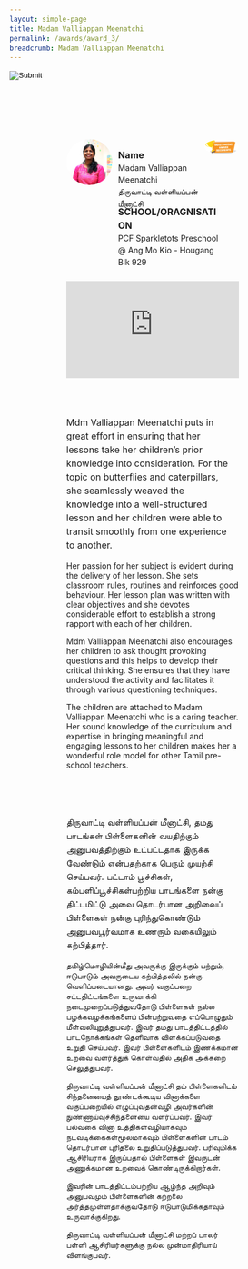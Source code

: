 ```yaml
---
layout: simple-page
title: Madam Valliappan Meenatchi
permalink: /awards/award_3/
breadcrumb: Madam Valliappan Meenatchi
---
```


<style>
    .wrapper {
        display: grid;
        margin-top: 50px;
        margin-left: 100px;
        margin-right: 100px;
        grid-template-columns: 10% 10% 10% 10% 10% 10% 10% 10% 10% 10%;
        grid-template-rows: 100px 100px auto auto auto;
    }

   .item1 {
        grid-column-start: 1;
        grid-column-end: 4;
        grid-row-start: 1;
        grid-row-end: 3;
        /* text-align: center; */
        margin-right: 10px;
    }

   .item2 {
        grid-column-start: 4;
        grid-column-end: 9;
        grid-row-start: 1;
        grid-row-end: 2;
        /* text-align: center; */
    }

   .item3 {
        grid-column-start: 4;
        grid-column-end: 10;
        grid-row-start: 2;
        grid-row-end: 3;
        /* text-align: center; */
    }

   .item4 {
        grid-column-start: 9;
        grid-column-end: 11;
        grid-row-start: 1;
        grid-row-end: 2;
        /* text-align: center; */
    }

   .item5 {
        grid-column-start: 1;
        grid-column-end: 11;
        grid-row-start: 3;
        grid-row-end: 4;
        margin-top: 50px;
        position:relative;
        padding-top:56.25%;
    }

   .item6 {
        grid-column-start: 1;
        grid-column-end: 11;
        grid-row-start: 4;
        grid-row-end: 5;
        margin-top: 50px;
        /* text-align: center; */
    }
    
   .item7 {
        grid-column-start: 1;
        grid-column-end: 11;
        grid-row-start: 5;
        grid-row-end: 6;
        margin-top: 50px;
        /* text-align: center; */
    }
</style>

<script>
        function goBack() {
          window.history.back();
        }
        </script>

<input type="image" name="btnBack" id="btnBack" onclick="goBack()" src="https://event-reg.biz/DefaultBanner/images/MTLS2019/btnBack.png" style="height:70px;">

<div class="wrapper">
        <div class="item1">
            <img style="border-radius: 50%; width: 100%;" src="/images/Madam Valliappan Meenatchi_square.jpg">
        </div>

   <div class="item2">
                <p style="font-weight: bold;margin-bottom: 0px;font-size: 16px;line-height: 1.5;">Name</p>
                <p style="margin-top: 0px;font-size: 14px;line-height: 1.5;">
                  Madam Valliappan Meenatchi<br>
                திருவாட்டி வள்ளியப்பன் மீனாட்சி</p>
        </div>

   <div class="item3">
                <p style="font-weight: bold;margin-bottom: 0px;font-size: 16px;line-height: 1.5;">SCHOOL/ORAGNISATION</p>
                <p style="margin-top: 0px;font-size: 14px;line-height: 1.5;">
                  PCF Sparkletots Preschool @ Ang Mo Kio - Hougang Blk 929
  </p>
        </div>

   <div class="item4">
                <img style="border-radius: 50%; width: 200px;" src="/images/Outstanding.PNG">
   </div>

<div class="item5">
                <iframe style="position:absolute;top:0;left:0;width:100%;height:100%;" src="https://www.youtube.com/embed/6aX1Ht8sy0E" frameborder="0" allow="accelerometer; autoplay; encrypted-media; gyroscope; picture-in-picture" allowfullscreen></iframe>
   </div>
   
   <div class="item6">
            <p style="margin-right: 10px;font-size: 16px;line-height: 1.5;">
              Mdm Valliappan Meenatchi puts in great effort in ensuring that her lessons take her children’s prior knowledge into consideration.  For the topic on butterflies and caterpillars, she seamlessly weaved the knowledge into a well-structured lesson and her children were able to transit smoothly from one experience to another.

Her passion for her subject is evident during the delivery of her lesson. She sets 
classroom rules, routines and reinforces good behaviour. Her lesson plan was written with clear objectives and she devotes considerable effort to establish a strong rapport with each of her children. 

Mdm Valliappan Meenatchi also encourages her children to ask thought provoking questions and this helps to develop their critical thinking. She ensures that they have understood the activity and facilitates it through various questioning techniques. 

The children are attached to Madam Valliappan Meenatchi who is a caring teacher.  Her sound knowledge of the curriculum and expertise in bringing meaningful and engaging lessons to her children makes her a wonderful role model for other Tamil pre-school teachers.  
                </p>
        </div>

   <div class="item7">
                <p style="margin-right: 10px;font-size: 16px;line-height: 1.5;">
                  திருவாட்டி வள்ளியப்பன் மீனாட்சி, தமது பாடங்கள் பிள்ளைகளின் வயதிற்கும் அனுபவத்திற்கும் உட்பட்டதாக இருக்க வேண்டும் என்பதற்காக பெரும் முயற்சி செய்பவர். பட்டாம் பூச்சிகள், கம்பளிப்பூச்சிகள்பற்றிய பாடங்களை நன்கு திட்டமிட்டு அவை தொடர்பான அறிவைப் பிள்ளைகள் நன்கு புரிந்துகொண்டும் அனுபவபூர்வமாக உணரும் வகையிலும் கற்பித்தார்.

தமிழ்மொழியின்மீது அவருக்கு இருக்கும் பற்றும், ஈடுபாடும் அவருடைய கற்பித்தலில் நன்கு வெளிப்படையானது. அவர் வகுப்பறை சட்டதிட்டங்களை உருவாக்கி நடைமுறைப்படுத்துவதோடு பிள்ளைகள் நல்ல பழக்கவழக்கங்களைப் பின்பற்றுவதை எப்பொழுதும் மீள்வலியுறுத்துபவர். இவர் தமது பாடத்திட்டத்தில் பாடநோக்கங்கள் தெளிவாக விளக்கப்படுவதை உறுதி செய்பவர். இவர் பிள்ளைகளிடம்  இணக்கமான உறவை வளர்த்துக் கொள்வதில் அதிக அக்கறை செலுத்துபவர். 

திருவாட்டி வள்ளியப்பன் மீனாட்சி தம் பிள்ளைகளிடம் சிந்தனையைத் தூண்டக்கூடிய வினாக்களை வகுப்பறையில் எழுப்புவதன்வழி அவர்களின் நுண்ணாய்வுச்சிந்தனையை வளர்ப்பவர். இவர் பல்வகை வினா உத்திகள்வழியாகவும் நடவடிக்கைகள்மூலமாகவும் பிள்ளைகளின் பாடம் தொடர்பான புரிதலை உறுதிப்படுத்துபவர். பரிவுமிக்க ஆசிரியராக இருப்பதால் பிள்ளைகள் இவருடன் அணுக்கமான உறவைக் கொண்டிருக்கிறார்கள்.

இவரின் பாடத்திட்டம்பற்றிய ஆழ்ந்த அறிவும் அனுபவமும் பிள்ளைகளின் கற்றலை அர்த்தமுள்ளதாக்குவதோடு ஈடுபாடுமிக்கதாவும் உருவாக்குகிறது.  

திருவாட்டி வள்ளியப்பன் மீனாட்சி மற்றப் பாலர் பள்ளி ஆசிரியர்களுக்கு நல்ல முன்மாதிரியாய் விளங்குபவர்.
                    </p>
        </div>
</div>
